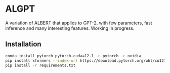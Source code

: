 # ALGPT

A variation of ALBERT that applies to GPT-2, with few parameters, fast inference and many interesting features. Working in progress.

## Installation

```sh
conda install pytorch pytorch-cuda=12.1 -c pytorch -c nvidia
pip install xformers --index-url https://download.pytorch.org/whl/cu121
pip install -r requirements.txt
```